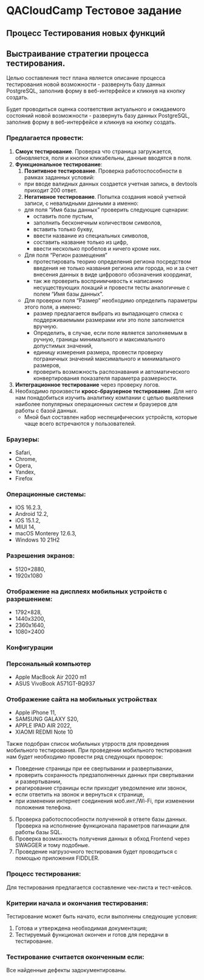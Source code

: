 # QACloudCamp Тестовое задание

## Процесс Тестирования новых функций 
## Выстраивание стратегии процесса тестирования. 
Целью составления тест плана является описание процесса тестирования новой возможности - развернуть базу данных PostgreSQL, заполнив форму в веб-интерфейсе и кликнув на кнопку создать. 

Будет проводиться оценка соответствия актуального и ожидаемого состояний новой возможности - развернуть базу данных PostgreSQL, заполнив форму в веб-интерфейсе и кликнув на кнопку создать.

### Предлагается провести: 
1. **Смоук тестирование**. Проверка что страница загружается, обновляется, поля и кнопки кликабельны, данные вводятся в поля. 
2. **Функциональное тестирование**: 
   1. **Позитивное тестирование**. Проверка работоспособности в рамках заданных условий: 
   - при вводе валидных данных создается учетная запись, в devtools приходит 200 ответ. 
   2. **Негативное тестирование**. Попытка создания новой учетной записи, с невалидными данными а именно:
   - для поля “Имя базы данных” проверить следующие сценарии: 
     - оставить поле пустым, 
     - заполнить бесконечным количеством символов, 
     - вставить только букву, 
     - ввести название из специальных символов, 
     - составить название только из цифр, 
     - ввести несколько пробелов и ничего кроме них. 
   - Для поля “Регион размещения” 
     - протестировать теорию определения региона посредством введения не только названия региона или города, но и за счет внесения данных в виде цифрового обозначения координат, 
     - так же проверить восприимчивость к написанию несуществующих локаций и провести тесты аналогичные с полем “Имя базы данных”. 
   - Для проверки поля “Размер” необходимо определить параметры этого поля, а именно: 
     - размер предлагается выбрать из выпадающего списка с поддерживаемыми размерами или это поле заполняется вручную. 
     - Определить, в случае, если поле является заполняемым в ручную, границы минимального и максимального допустимых значений, 
     - единицу измерения размера, провести проверку пограничных значений максимального и минимального размеров, 
     - проверить возможность распознавания и автоматического конвертирования показателя параметра размерности. 
3. **Интеграционное тестирование** через проверку логов. 
4. Необходимо произвести **кросс-браузерное тестирование**. Для него нам понадобиться изучить аналитику компании с целью выявления наиболее популярных операционных систем и браузеров для работы с базой данных. 
   - Мной был составлен набор неспецифических устройств, которые чаще всего встречаются у пользователей. 

### Браузеры:
 - Safari, 
 - Chrome, 
 - Opera, 
 - Yandex, 
 - Firefox

### Операционные системы:
 - IOS 16.2.3, 
 - Android 12.2, 
 - iOS 15.1.2, 
 - MIUI 14, 
 - macOS Monterey 12.6.3, 
 - Windows 10 21H2

### Разрешения экранов:
 - 5120×2880, 
 - 1920x1080

### Отображение на дисплеях мобильных устройств с разрешением:
 - 1792×828, 
 - 1440x3200, 
 - 2360x1640, 
 - 1080×2400
 
### Конфигурации
### Персональный компьютер 
 - Apple MacBook Air 2020 m1 
 - ASUS VivoBook A571GT-BQ937

### Отображение сайта на мобильных устройствах
 - Apple iPhone 11, 
 - SAMSUNG GALAXY S20, 
 - APPLE IPAD AIR 2022, 
 - XIAOMI REDMI Note 10

 
Также подобран список мобильных утрроств для проведения мобильного тестирования. 
При проведении мобильного тестирования нам будет необходимо провести ряд следующих проверок: 
 - Поведение страницы при ее свертывании и развертывании, 
 - проверить сохранность предзаполненных данных при свертывании и развертывании, 
 - реагирование страницы если приходит уведомление или звонок, 
 - если ответить на звонок и вернуться к странице, 
 - при изменении интернет соединения моб.инт./Wi-Fi, при изменении положения телефона. 

 5. Проверка работоспособности полученной в ответе базы данных. 
Проверка на исполнение функционала параметров пагинации для работы базы SQL. 
 6. Проверка возможность получения данных в обход Frontend через SWAGGER и тому подобные. 
 7. Проведение нагрузочного тестирования будет проводиться с помощью приложения FIDDLER. 


### Процесс тестирования:
Для тестирования предлагается составление чек-листа и тест-кейсов. 

### Критерии начала и окончания тестирования:
Тестирование может быть начато, если выполнены следующие условия:
1. Готова и утверждена необходимая документация;
2. Тестируемый функционал окончен и готов для передачи в тестирование.

### Тестирование считается оконченным если: 
Все найденные дефекты задокументированы. 

